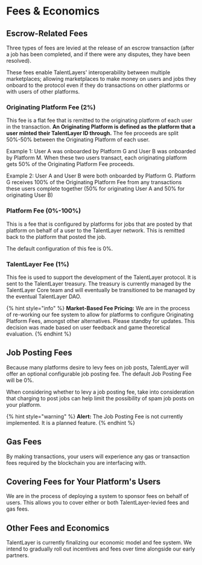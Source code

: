 # Fees & Economics

## Escrow-Related Fees

Three types of fees are levied at the release of an escrow transaction (after a job has been completed, and if there were any disputes, they have been resolved).&#x20;

These fees enable TalentLayers' interoperability between multiple marketplaces; allowing marketplaces to make money on users and jobs they onboard to the protocol even if they do transactions on other platforms or with users of other platforms.

### Originating Platform Fee (2%)

This fee is a flat fee that is remitted to the originating platform of each user in the transaction. **An Originating Platform is defined as the platform that a user minted their TalentLayer ID through.** The fee proceeds are split 50%-50% between the Originating Platform of each user.&#x20;

Example 1: User A was onboarded by Platform G and User B was onboarded by Platform M. When these two users transact, each originating platform gets 50% of the Originating Platform Fee proceeds.&#x20;

Example 2: User A and User B were both onboarded by Platform G. Platform G receives 100% of the Originating Platform Fee from any transactions these users complete together (50% for originating User A and 50% for originating User B)

### Platform Fee (0%-100%)

This is a fee that is configured by platforms for jobs that are posted by that platform  on behalf of a user to the TalentLayer network. This is remitted back to the platform that posted the job.&#x20;

The default configuration of this fee is 0%.&#x20;

### TalentLayer Fee (1%)

This fee is used to support the development of the TalentLayer protocol. It is sent to the TalentLayer treasury. The treasury is currently managed by the TalentLayer Core team and will eventually be transitioned to be managed by the eventual TalentLayer DAO.&#x20;

{% hint style="info" %}
**Market-Based Fee Pricing:** We are in the process of re-working our fee system to allow for platforms to configure Originating Platform Fees, amongst other alternatives. Please standby for updates. This decision was made based on user feedback and game theoretical evaluation.&#x20;
{% endhint %}

## Job Posting Fees

Because many platforms desire to levy fees on job posts, TalentLayer will offer an optional configurable job posting fee. The default Job Posting Fee will be 0%.&#x20;

When considering whether to levy a job posting fee, take into consideration that charging to post jobs can help limit the possibility of spam job posts on your platform.&#x20;

{% hint style="warning" %}
**Alert:** The Job Posting Fee is not currently implemented. It is a planned feature.&#x20;
{% endhint %}

## Gas Fees

By making transactions, your users will experience any gas or transaction fees required by the blockchain you are interfacing with.&#x20;

## Covering Fees for Your Platform's Users

We are in the process of deploying a system to sponsor fees on behalf of users. This allows you to cover either or both TalentLayer-levied fees and gas fees.&#x20;

## Other Fees and Economics

TalentLayer is currently finalizing our economic model and fee system. We intend to gradually roll out incentives and fees over time alongside our early partners.
